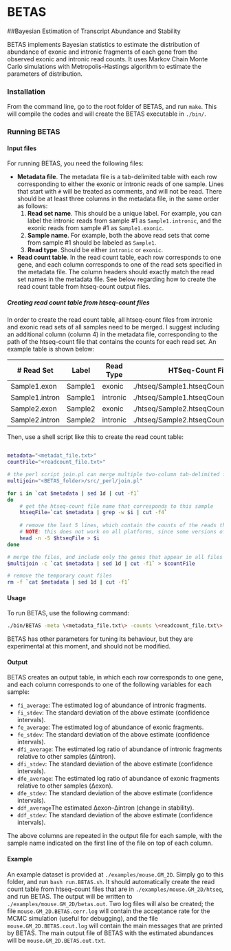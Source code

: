 # BETAS
##Bayesian Estimation of Transcript Abundance and Stability

BETAS implements Bayesian statistics to estimate the distribution of abundance of exonic and intronic fragments of each gene from the observed exonic and intronic read counts. It uses Markov Chain Monte Carlo simulations with Metropolis-Hastings algorithm to estimate the parameters of distribution.

### Installation

From the command line, go to the root folder of BETAS, and run `make`. This will compile the codes and will create the BETAS executable in `./bin/`.

### Running BETAS


#### Input files

For running BETAS, you need the following files:

* **Metadata file**. The metadata file is a tab-delimited table with each row corresponding to either the exonic or intronic reads of one sample. Lines that start with `#` will be treated as comments, and will not be read. There should be at least three columns in the metadata file, in the same order as follows:
	1. **Read set name**. This should be a unique label. For example, you can label the intronic reads from sample #1 as `Sample1.intronic`, and the exonic reads from sample #1 as `Sample1.exonic`.
	2. **Sample name**. For example, both the above read sets that come from sample #1 should be labeled as `Sample1`.
	3. **Read type**. Should be either `intronic` or `exonic`.
* **Read count table**. In the read count table, each row corresponds to one gene, and each column corresponds to one of the read sets specified in the metadata file. The column headers should exactly match the read set names in the metadata file. See below regarding how to create the read count table from htseq-count output files.

##### Creating read count table from htseq-count files

In order to create the read count table, all htseq-count files from intronic and exonic read sets of all samples need to be merged. I suggest including an additional column (column 4) in the metadata file, corresponding to the path of the htseq-count file that contains the counts for each read set. An example table is shown below:

| # Read Set     | Label   | Read Type | HTSeq-Count File                        |
| -------------- | ------- | --------- | --------------------------------------- |
| Sample1.exon   | Sample1 | exonic    | ./htseq/Sample1.htseqCount.exonic.tab   |
| Sample1.intron | Sample1 | intronic  | ./htseq/Sample1.htseqCount.intronic.tab |
| Sample2.exon   | Sample2 | exonic    | ./htseq/Sample2.htseqCount.exonic.tab   |
| Sample2.intron | Sample2 | intronic  | ./htseq/Sample2.htseqCount.intronic.tab |

Then, use a shell script like this to create the read count table:

```bash

metadata="<metadat_file.txt>"
countFile="<readcount_file.txt>"

# the perl script join.pl can merge multiple two-column tab-delimited files based on IDs in the first column
multijoin="<BETAS_folder>/src/_perl/join.pl"

for i in `cat $metadata | sed 1d | cut -f1`
do
	# get the htseq-count file name that corresponds to this sample
	htseqFile=`cat $metadata | grep -w $i | cut -f4`
	
	# remove the last 5 lines, which contain the counts of the reads that do not map to a gene
	# NOTE: this does not work on all platforms, since some versions of "head" may not accept negative numbers
	head -n -5 $htseqFile > $i
done

# merge the files, and include only the genes that appear in all files
$multijoin -c `cat $metadata | sed 1d | cut -f1` > $countFile

# remove the temporary count files
rm -f `cat $metadata | sed 1d | cut -f1`
```


#### Usage

To run BETAS, use the following command:

```bash
./bin/BETAS -meta \<metadata_file.txt\> -counts \<readcount_file.txt\> -out \<output_file.out.txt\>
```

BETAS has other parameters for tuning its behaviour, but they are experimental at this moment, and should not be modified.

#### Output

BETAS creates an output table, in which each row corresponds to one gene, and each column corresponds to one of the following variables for each sample:

* `fi_average`: The estimated log of abundance of intronic fragments.
* `fi_stdev`: The standard deviation of the above estimate (confidence intervals).
* `fe_average`: The estimated log of abundance of exonic fragments.
* `fe_stdev`: The standard deviation of the above estimate (confidence intervals).
* `dfi_average`: The estimated log ratio of abundance of intronic fragments relative to other samples (Δintron).
* `dfi_stdev`: The standard deviation of the above estimate (confidence intervals).
* `dfe_average`: The estimated log ratio of abundance of exonic fragments relative to other samples (Δexon).
* `dfe_stdev`: The standard deviation of the above estimate (confidence intervals).
* `ddf_average`The estimated Δexon–Δintron (change in stability).
* `ddf_stdev`: The standard deviation of the above estimate (confidence intervals).

The above columns are repeated in the output file for each sample, with the sample name indicated on the first line of the file on top of each column.

#### Example

An example dataset is provided at `./examples/mouse.GM_2D`. Simply go to this folder, and run `bash run.BETAS.sh`. It should automatically create the read count table from htseq-count files that are in `./examples/mouse.GM_2D/htseq`, and run BETAS. The output will be written to `./examples/mouse.GM_2D/betas.out`. Two log files will also be created; the file `mouse.GM_2D.BETAS.cerr.log` will contain the acceptance rate for the MCMC simulation (useful for debugging), and the file `mouse.GM_2D.BETAS.cout.log` will contain the main messages that are printed by BETAS. The main output file of BETAS with the estimated abundances will be `mouse.GM_2D.BETAS.out.txt`.
